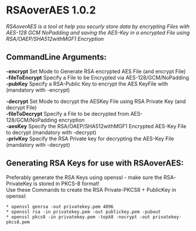 # RSAoverAES 1.0.2

*RSAoverAES is a tool ot help you securly store data by encrypting Files with AES-128 GCM NoPadding and saving the AES-Key in a 
 encrypted File using RSA/OAEP/SHA512withMGF1 Encryption*

## CommandLine Arguments:

  **-encrypt** Set Mode to Generate RSA encrypted AES File (and encrypt File)    
  **-fileToEncrypt** Specify a File to be Encrypted via AES-128/GCM/NoPadding  
  **-pubKey** Specify a RSA-Public Key to encrypt the AES KeyFile with (mandatory with -encrypt)  
    
  **-decrypt** Set Mode to decrypt the AESKey File using RSA Private Key (and decrypt File)  
  **-fileToDecrypt** Specify a File to be decrypted from AES-128/GCM/NoPadding encryption  
  **-aesKey** Specify the RSA/OAEP/SHA512withMGF1 Encrypted AES-Key File to decrypt (mandatory with -decrypt)  
  **-privKey** Specify the RSA Private key for decrypting the AES-Key File (mandatory with -decrypt)  
    
## Generating RSA Keys for use with RSAoverAES:

  Preferably generate the RSA Keys using openssl - make sure the RSA-PrivateKey is stored in PKCS-8 format!  
  Use these Commands to create the RSA Private-PKCS8 +  PublicKey in openssl:
  
    * openssl genrsa -out privatekey.pem 4096  
    * openssl rsa -in privatekey.pem -out publickey.pem -pubout  
    * openssl pkcs8 -in privatekey.pem -topk8 -nocrypt -out privatekey-pkcs8.pem
